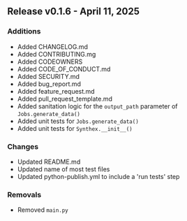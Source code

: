 ## Release v0.1.6 - April 11, 2025

### Additions

- Added CHANGELOG.md
- Added CONTRIBUTING.mg
- Added CODEOWNERS
- Added CODE_OF_CONDUCT.md
- Added SECURITY.md
- Added bug_report.md
- Added feature_request.md
- Added pull_request_template.md
- Added sanitation logic for the `output_path` parameter of `Jobs.generate_data()`
- Added unit tests for `Jobs.generate_data()`
- Added unit tests for `Synthex.__init__()`

### Changes

- Updated README.md
- Updated name of most test files
- Updated python-publish.yml to include a 'run tests' step

### Removals

- Removed `main.py`